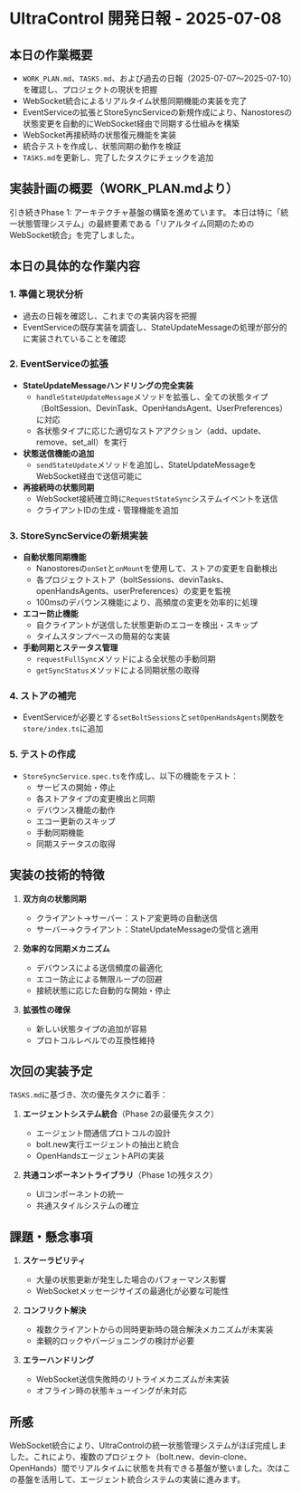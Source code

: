 # UltraControl 開発日報 - 2025-07-08

## 本日の作業概要

- `WORK_PLAN.md`、`TASKS.md`、および過去の日報（2025-07-07～2025-07-10）を確認し、プロジェクトの現状を把握
- WebSocket統合によるリアルタイム状態同期機能の実装を完了
- EventServiceの拡張とStoreSyncServiceの新規作成により、Nanostoresの状態変更を自動的にWebSocket経由で同期する仕組みを構築
- WebSocket再接続時の状態復元機能を実装
- 統合テストを作成し、状態同期の動作を検証
- `TASKS.md`を更新し、完了したタスクにチェックを追加

## 実装計画の概要（WORK_PLAN.mdより）

引き続きPhase 1: アーキテクチャ基盤の構築を進めています。
本日は特に「統一状態管理システム」の最終要素である「リアルタイム同期のためのWebSocket統合」を完了しました。

## 本日の具体的な作業内容

### 1. 準備と現状分析
- 過去の日報を確認し、これまでの実装内容を把握
- EventServiceの既存実装を調査し、StateUpdateMessageの処理が部分的に実装されていることを確認

### 2. EventServiceの拡張
- **StateUpdateMessageハンドリングの完全実装**
  - `handleStateUpdateMessage`メソッドを拡張し、全ての状態タイプ（BoltSession、DevinTask、OpenHandsAgent、UserPreferences）に対応
  - 各状態タイプに応じた適切なストアアクション（add、update、remove、set_all）を実行
- **状態送信機能の追加**
  - `sendStateUpdate`メソッドを追加し、StateUpdateMessageをWebSocket経由で送信可能に
- **再接続時の状態同期**
  - WebSocket接続確立時に`RequestStateSync`システムイベントを送信
  - クライアントIDの生成・管理機能を追加

### 3. StoreSyncServiceの新規実装
- **自動状態同期機能**
  - Nanostoresの`onSet`と`onMount`を使用して、ストアの変更を自動検出
  - 各プロジェクトストア（boltSessions、devinTasks、openHandsAgents、userPreferences）の変更を監視
  - 100msのデバウンス機能により、高頻度の変更を効率的に処理
- **エコー防止機能**
  - 自クライアントが送信した状態更新のエコーを検出・スキップ
  - タイムスタンプベースの簡易的な実装
- **手動同期とステータス管理**
  - `requestFullSync`メソッドによる全状態の手動同期
  - `getSyncStatus`メソッドによる同期状態の取得

### 4. ストアの補完
- EventServiceが必要とする`setBoltSessions`と`setOpenHandsAgents`関数を`store/index.ts`に追加

### 5. テストの作成
- `StoreSyncService.spec.ts`を作成し、以下の機能をテスト：
  - サービスの開始・停止
  - 各ストアタイプの変更検出と同期
  - デバウンス機能の動作
  - エコー更新のスキップ
  - 手動同期機能
  - 同期ステータスの取得

## 実装の技術的特徴

1. **双方向の状態同期**
   - クライアント→サーバー：ストア変更時の自動送信
   - サーバー→クライアント：StateUpdateMessageの受信と適用

2. **効率的な同期メカニズム**
   - デバウンスによる送信頻度の最適化
   - エコー防止による無限ループの回避
   - 接続状態に応じた自動的な開始・停止

3. **拡張性の確保**
   - 新しい状態タイプの追加が容易
   - プロトコルレベルでの互換性維持

## 次回の実装予定

`TASKS.md`に基づき、次の優先タスクに着手：

1. **エージェントシステム統合**（Phase 2の最優先タスク）
   - エージェント間通信プロトコルの設計
   - bolt.new実行エージェントの抽出と統合
   - OpenHandsエージェントAPIの実装

2. **共通コンポーネントライブラリ**（Phase 1の残タスク）
   - UIコンポーネントの統一
   - 共通スタイルシステムの確立

## 課題・懸念事項

1. **スケーラビリティ**
   - 大量の状態更新が発生した場合のパフォーマンス影響
   - WebSocketメッセージサイズの最適化が必要な可能性

2. **コンフリクト解決**
   - 複数クライアントからの同時更新時の競合解決メカニズムが未実装
   - 楽観的ロックやバージョニングの検討が必要

3. **エラーハンドリング**
   - WebSocket送信失敗時のリトライメカニズムが未実装
   - オフライン時の状態キューイングが未対応

## 所感

WebSocket統合により、UltraControlの統一状態管理システムがほぼ完成しました。これにより、複数のプロジェクト（bolt.new、devin-clone、OpenHands）間でリアルタイムに状態を共有できる基盤が整いました。次はこの基盤を活用して、エージェント統合システムの実装に進みます。
